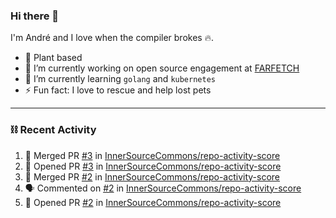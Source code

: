 ### Hi there 👋

I'm André and I love when the compiler brokes 🔥.

- 🥦 Plant based
- 🔭 I’m currently working on open source engagement at [FARFETCH](https://github.com/Farfetch) 
- 🌱 I’m currently learning `golang` and `kubernetes`
- ⚡ Fun fact: I love to rescue and help lost pets

---

### ⛓️ Recent Activity

<!--START_SECTION:activity-->
1. 🎉 Merged PR [#3](https://github.com/InnerSourceCommons/repo-activity-score/pull/3) in [InnerSourceCommons/repo-activity-score](https://github.com/InnerSourceCommons/repo-activity-score)
2. 💪 Opened PR [#3](https://github.com/InnerSourceCommons/repo-activity-score/pull/3) in [InnerSourceCommons/repo-activity-score](https://github.com/InnerSourceCommons/repo-activity-score)
3. 🎉 Merged PR [#2](https://github.com/InnerSourceCommons/repo-activity-score/pull/2) in [InnerSourceCommons/repo-activity-score](https://github.com/InnerSourceCommons/repo-activity-score)
4. 🗣 Commented on [#2](https://github.com/InnerSourceCommons/repo-activity-score/issues/2) in [InnerSourceCommons/repo-activity-score](https://github.com/InnerSourceCommons/repo-activity-score)
5. 💪 Opened PR [#2](https://github.com/InnerSourceCommons/repo-activity-score/pull/2) in [InnerSourceCommons/repo-activity-score](https://github.com/InnerSourceCommons/repo-activity-score)
<!--END_SECTION:activity-->

<!--
**3cpt/3cpt** is a ✨ _special_ ✨ repository because its `README.md` (this file) appears on your GitHub profile.

Here are some ideas to get you started:

- 🔭 I’m currently working on ...
- 🌱 I’m currently learning ...
- 👯 I’m looking to collaborate on ...
- 🤔 I’m looking for help with ...
- 💬 Ask me about ...
- 📫 How to reach me: ...
- 😄 Pronouns: ...
- ⚡ Fun fact: ...
-->
